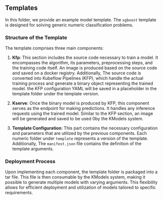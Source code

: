 ## Templates

In this folder, we provide an example model template. The `xgboost` template is designed for solving generic numeric classification problems.

### Structure of the Template

The template comprises three main components:

1. **Kfp**: This section includes the source code necessary to train a model. It encompasses the algorithm, its parameters, preprocessing steps, and the training code itself. An image is produced based on the source code and saved on a docker registry. Additionally, The source code is converted into Kubeflow Pipelines (KFP), which handle the actual training process and generate a binary object representing the trained model. the KFP configuration YAML will be saved in a placeholder in the template folder under the template version.

2. **Kserve**: Once the binary model is produced by KFP, this component serves as the endpoint for making predictions. It handles any inference requests using the trained model. Similar to the KFP section, an image will be generated and saved to be used   0by the KModels system.

3. **Template Configuration**: This part contains the necessary configuration and parameters that are utilized by the previous components. Each numeric folder under `template` represents a version of the template. Additionally, The `manifest.json` file contains the definition of the template arguments.

### Deployment Process

Upon implementing each component, the template folder is packaged into a tar file. This file is then consumable by the KModels system, making it possible to generate multiple models with varying arguments. This flexibility allows for efficient deployment and utilization of models tailored to specific requirements.
